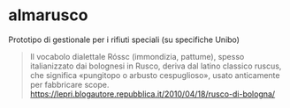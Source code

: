 # almarusco
Prototipo di gestionale per i rifiuti speciali (su specifiche Unibo)


> Il vocabolo dialettale Róssc (immondizia, pattume), spesso italianizzato dai bolognesi in Rusco, deriva dal latino classico ruscus, che significa «pungitopo o arbusto cespuglioso», usato anticamente per fabbricare scope.
> https://lepri.blogautore.repubblica.it/2010/04/18/rusco-di-bologna/
